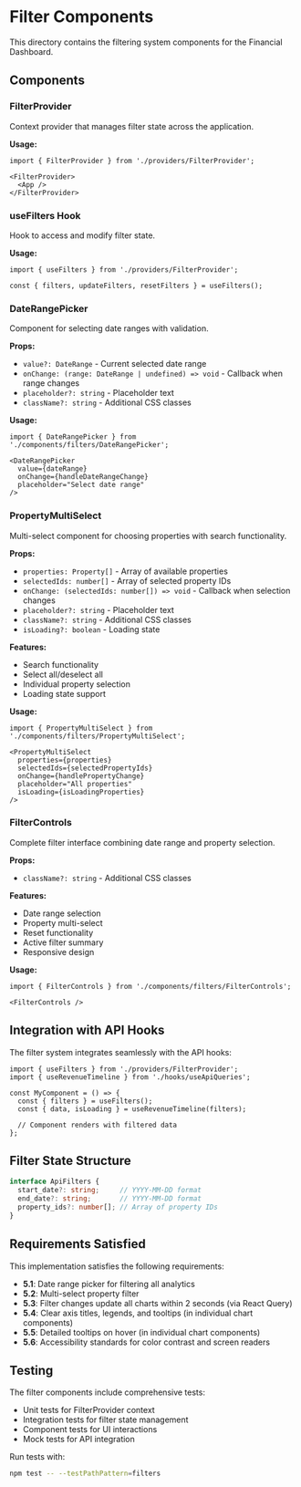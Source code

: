 # Filter Components

This directory contains the filtering system components for the Financial Dashboard.

## Components

### FilterProvider
Context provider that manages filter state across the application.

**Usage:**
```tsx
import { FilterProvider } from './providers/FilterProvider';

<FilterProvider>
  <App />
</FilterProvider>
```

### useFilters Hook
Hook to access and modify filter state.

**Usage:**
```tsx
import { useFilters } from './providers/FilterProvider';

const { filters, updateFilters, resetFilters } = useFilters();
```

### DateRangePicker
Component for selecting date ranges with validation.

**Props:**
- `value?: DateRange` - Current selected date range
- `onChange: (range: DateRange | undefined) => void` - Callback when range changes
- `placeholder?: string` - Placeholder text
- `className?: string` - Additional CSS classes

**Usage:**
```tsx
import { DateRangePicker } from './components/filters/DateRangePicker';

<DateRangePicker
  value={dateRange}
  onChange={handleDateRangeChange}
  placeholder="Select date range"
/>
```

### PropertyMultiSelect
Multi-select component for choosing properties with search functionality.

**Props:**
- `properties: Property[]` - Array of available properties
- `selectedIds: number[]` - Array of selected property IDs
- `onChange: (selectedIds: number[]) => void` - Callback when selection changes
- `placeholder?: string` - Placeholder text
- `className?: string` - Additional CSS classes
- `isLoading?: boolean` - Loading state

**Features:**
- Search functionality
- Select all/deselect all
- Individual property selection
- Loading state support

**Usage:**
```tsx
import { PropertyMultiSelect } from './components/filters/PropertyMultiSelect';

<PropertyMultiSelect
  properties={properties}
  selectedIds={selectedPropertyIds}
  onChange={handlePropertyChange}
  placeholder="All properties"
  isLoading={isLoadingProperties}
/>
```

### FilterControls
Complete filter interface combining date range and property selection.

**Props:**
- `className?: string` - Additional CSS classes

**Features:**
- Date range selection
- Property multi-select
- Reset functionality
- Active filter summary
- Responsive design

**Usage:**
```tsx
import { FilterControls } from './components/filters/FilterControls';

<FilterControls />
```

## Integration with API Hooks

The filter system integrates seamlessly with the API hooks:

```tsx
import { useFilters } from './providers/FilterProvider';
import { useRevenueTimeline } from './hooks/useApiQueries';

const MyComponent = () => {
  const { filters } = useFilters();
  const { data, isLoading } = useRevenueTimeline(filters);
  
  // Component renders with filtered data
};
```

## Filter State Structure

```typescript
interface ApiFilters {
  start_date?: string;     // YYYY-MM-DD format
  end_date?: string;       // YYYY-MM-DD format
  property_ids?: number[]; // Array of property IDs
}
```

## Requirements Satisfied

This implementation satisfies the following requirements:

- **5.1**: Date range picker for filtering all analytics
- **5.2**: Multi-select property filter
- **5.3**: Filter changes update all charts within 2 seconds (via React Query)
- **5.4**: Clear axis titles, legends, and tooltips (in individual chart components)
- **5.5**: Detailed tooltips on hover (in individual chart components)
- **5.6**: Accessibility standards for color contrast and screen readers

## Testing

The filter components include comprehensive tests:

- Unit tests for FilterProvider context
- Integration tests for filter state management
- Component tests for UI interactions
- Mock tests for API integration

Run tests with:
```bash
npm test -- --testPathPattern=filters
```